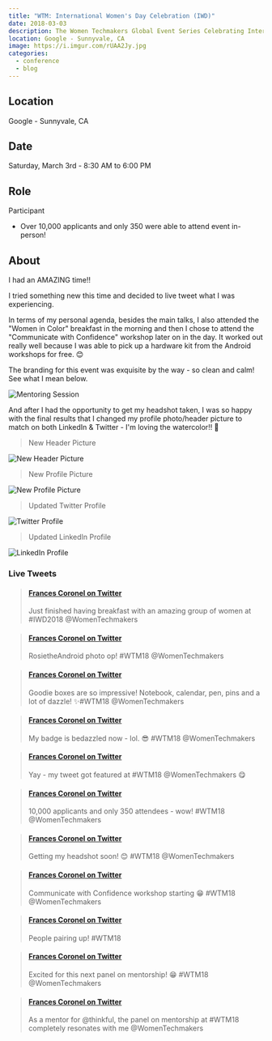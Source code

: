 ```yaml
---
title: "WTM: International Women's Day Celebration (IWD)"
date: 2018-03-03
description: The Women Techmakers Global Event Series Celebrating International Women's Day
location: Google - Sunnyvale, CA
image: https://i.imgur.com/rUAA2Jy.jpg
categories:
  - conference
  - blog
---
```


## Location

Google - Sunnyvale, CA

## Date

Saturday, March 3rd - 8:30 AM to 6:00 PM

## Role

Participant

- Over 10,000 applicants and only 350 were able to attend event in-person!

## About

I had an AMAZING time!!

I tried something new this time and decided to live tweet what I was experiencing.

In terms of my personal agenda, besides the main talks, I also attended the "Women in Color" breakfast in the morning and then I chose to attend the "Communicate with Confidence" workshop later on in the day. It worked out really well because I was able to pick up a hardware kit from the Android workshops for free. 😊

The branding for this event was exquisite by the way - so clean and calm! See what I mean below.

![Mentoring Session](https://i.imgur.com/Muxg4oO.jpg)

And after I had the opportunity to get my headshot taken, I was so happy with the final results that I changed my profile photo/header picture to match on both LinkedIn & Twitter - I'm loving the watercolor!! 🌊️

> New Header Picture

![New Header Picture](https://i.imgur.com/DMZI6ni.jpg)

> New Profile Picture

![New Profile Picture](https://i.imgur.com/Ap1R1zy.jpg)

> Updated Twitter Profile

![Twitter Profile](https://i.imgur.com/OplHVur.png)

> Updated LinkedIn Profile

![LinkedIn Profile](https://i.imgur.com/R75pU6G.png)

### Live Tweets

<blockquote class="embedly-card" data-card-controls="0"><h4><a href="https://twitter.com/fvcproductions/status/969989069454413824">Frances Coronel on Twitter</a></h4><p>Just finished having breakfast with an amazing group of women at #IWD2018 @WomenTechmakers</p></blockquote>

<blockquote class="embedly-card" data-card-controls="0"><h4><a href="https://twitter.com/fvcproductions/status/969995506897293312">Frances Coronel on Twitter</a></h4><p>RosietheAndroid photo op! #WTM18 @WomenTechmakers</p></blockquote>

<blockquote class="embedly-card" data-card-controls="0"><h4><a href="https://twitter.com/fvcproductions/status/970000938084782080">Frances Coronel on Twitter</a></h4><p>Goodie boxes are so impressive! Notebook, calendar, pen, pins and a lot of dazzle! ✨#WTM18 @WomenTechmakers</p></blockquote>

<blockquote class="embedly-card" data-card-controls="0"><h4><a href="https://twitter.com/fvcproductions/status/970001386367746049">Frances Coronel on Twitter</a></h4><p>My badge is bedazzled now - lol. 😎 #WTM18 @WomenTechmakers</p></blockquote>

<blockquote class="embedly-card" data-card-controls="0"><h4><a href="https://twitter.com/fvcproductions/status/970002993499312128">Frances Coronel on Twitter</a></h4><p>Yay - my tweet got featured at #WTM18 @WomenTechmakers 😋</p></blockquote>

<blockquote class="embedly-card" data-card-controls="0"><h4><a href="https://twitter.com/fvcproductions/status/970006361324052482">Frances Coronel on Twitter</a></h4><p>10,000 applicants and only 350 attendees - wow! #WTM18 @WomenTechmakers</p></blockquote>

<blockquote class="embedly-card" data-card-controls="0"><h4><a href="https://twitter.com/fvcproductions/status/970040838263730177">Frances Coronel on Twitter</a></h4><p>Getting my headshot soon! 😊 #WTM18 @WomenTechmakers</p></blockquote>

<blockquote class="embedly-card" data-card-controls="0"><h4><a href="https://twitter.com/fvcproductions/status/970049121326309376">Frances Coronel on Twitter</a></h4><p>Communicate with Confidence workshop starting 😁 #WTM18 @WomenTechmakers</p></blockquote>

<blockquote class="embedly-card" data-card-controls="0"><h4><a href="https://twitter.com/fvcproductions/status/970050283471425536">Frances Coronel on Twitter</a></h4><p>People pairing up! #WTM18</p></blockquote>

<blockquote class="embedly-card" data-card-controls="0"><h4><a href="https://twitter.com/fvcproductions/status/970084513932918785">Frances Coronel on Twitter</a></h4><p>Excited for this next panel on mentorship! 😁 #WTM18 @WomenTechmakers</p></blockquote>

<blockquote class="embedly-card" data-card-controls="0"><h4><a href="https://twitter.com/fvcproductions/status/970090517294804992">Frances Coronel on Twitter</a></h4><p>As a mentor for @thinkful, the panel on mentorship at #WTM18 completely resonates with me @WomenTechmakers</p></blockquote>

<script async src="//cdn.embedly.com/widgets/platform.js" charset="UTF-8"></script>
